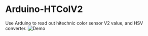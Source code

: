 # Arduino-HTColV2
Use Arduino to read out hitechnic color sensor V2 value, and HSV converter.
![Demo](https://i.imgur.com/FRwyXRw.jpg)

